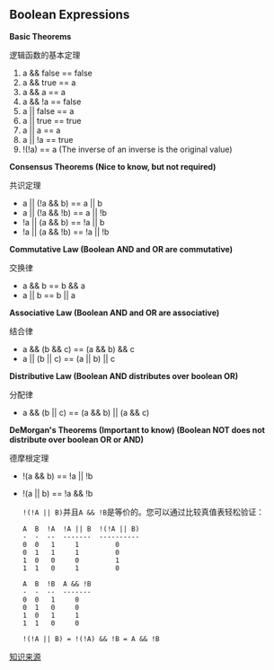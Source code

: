 ## Boolean Expressions

**Basic Theorems**

逻辑函数的基本定理

1. a && false == false
2. a && true == a
3. a && a == a
4. a && !a == false
5. a || false == a
6. a || true == true
7. a || a == a
8. a || !a == true
9. !(!a) == a (The inverse of an inverse is the original value)

**Consensus Theorems (Nice to know, but not required)**

共识定理

- a || (!a && b) == a || b
- a || (!a && !b) == a || !b
- !a || (a && b) == !a || b
- !a || (a && !b) == !a || !b

**Commutative Law (Boolean AND and OR are commutative)**

交换律

- a && b == b && a
- a || b == b || a

**Associative Law (Boolean AND and OR are associative)**

结合律

- a && (b && c) == (a && b) && c
- a || (b || c) == (a || b) || c

**Distributive Law (Boolean AND distributes over boolean OR)**

分配律

- a && (b || c) == (a && b) || (a && c)

**DeMorgan's Theorems (Important to know) (Boolean NOT does not distribute over boolean OR or AND)**

德摩根定理

- !(a && b) == !a || !b

- !(a || b) == !a && !b

  

  `!(!A || B)`并且`A && !B`是等价的。您可以通过比较真值表轻松验证：

  ```
  A  B  !A  !A || B  !(!A || B)
  -  -  --  -------  ----------
  0  0   1     1         0
  0  1   1     1         0
  1  0   0     0         1
  1  1   0     1         0
  ```

  ```
  A  B  !B  A && !B
  -  -  --  -------
  0  0   1     0   
  0  1   0     0   
  1  0   1     1   
  1  1   0     0   
  ```
  
  ```
  !(!A || B) = !(!A) && !B = A && !B
  ```

[知识来源](https://fiveable.me/ap-comp-sci-a/unit-3/equivalent-boolean-expressions/study-guide/aMDnyFuOcAXnZigLW1vL)